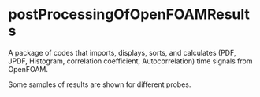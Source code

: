 # postProcessingOfOpenFOAMResults
A package of codes that imports, displays,  sorts, and calculates (PDF, JPDF, Histogram, correlation coefficient, Autocorrelation) time signals from OpenFOAM.

Some samples of results are shown for different probes.
